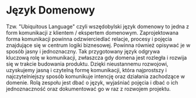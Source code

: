 # Język Domenowy

Tzw. "Ubiquitous Language" czyli wszędobylski język domenowy to jedna z form komunikacji z klientem / ekspertem domenowym. Zaprojektowana forma komunikacji powinna odzwierciedlać relacje, procesy i pojęcia znajdujące się w centrum logiki biznesowej. Powinna również opisywać je w sposób jasny i jednoznaczny. Tak przygotowany język odgrywa kluczową rolę w komunikacji, zwłaszcza gdy domena jest rozległa i rozwija się w trakcie budowania produktu. Dzięki nieustannemu rozwojowi, uzyskujemy jasną i czytelną formę komunikacji, która najprostszy i najczytelniejszy sposób komunikuje intencję oraz działania zachodzące w domenie. Rolą zespołu jest dbać o język, wyjaśniać pojęcia i dbać o ich jednoznaczność oraz dokumentować go w raz z rozwojem projektu.
